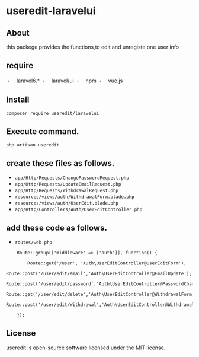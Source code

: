 # useredit-laravelui

## About
this packege provides the functions,to edit and unregiste one user info


## require
・　laravel6.*
・　laravel/ui
・　npm 
・　vue.js
## Install

```
composer require useredit/laravelui
```

## Execute command.
```
php artisan useredit

```

## create these files as follows.

- `app/Http/Requests/ChangePasswordRequest.php`
- `app/Http/Requests/UpdateEmailRequest.php`
- `app/Http/Requests/WithdrawalRequest.php`
- `resources/views/auth/WithdrawalForm.blade.php`
- `resources/views/auth/UserEdit.blade.php`
- `app/Http/Controllers/Auth/UserEditController.php`



## add these code as follows.
- `routes/web.php`
```
    Route::group(['middleware' => ['auth']], function() {    
        
        Route::get('/user', 'Auth\UserEditController@UserEditForm');
        Route::post('/user/edit/email','Auth\UserEditController@EmailUpdate');
        Route::post('/user/edit/password','Auth\UserEditController@PasswordChange');
        Route::get('/user/edit/delete','Auth\UserEditController@WithdrawalForm');
        Route::post('/user/edit/Withdrawal','Auth\UserEditController@Withdrawal');

    });
```




## License
useredit is open-source software licensed under the MIT license.



